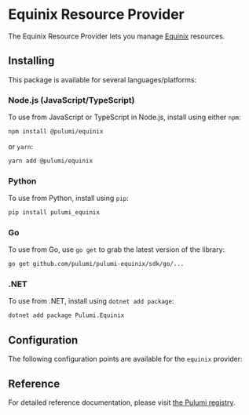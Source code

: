 # Equinix Resource Provider

The Equinix Resource Provider lets you manage [Equinix](http://equinix.com) resources.

## Installing

This package is available for several languages/platforms:

### Node.js (JavaScript/TypeScript)

To use from JavaScript or TypeScript in Node.js, install using either `npm`:

```bash
npm install @pulumi/equinix
```

or `yarn`:

```bash
yarn add @pulumi/equinix
```

### Python

To use from Python, install using `pip`:

```bash
pip install pulumi_equinix
```

### Go

To use from Go, use `go get` to grab the latest version of the library:

```bash
go get github.com/pulumi/pulumi-equinix/sdk/go/...
```

### .NET

To use from .NET, install using `dotnet add package`:

```bash
dotnet add package Pulumi.Equinix
```

## Configuration

The following configuration points are available for the `equinix` provider:

<!-- - `foo:apiKey` (environment: `FOO_API_KEY`) - the API key for `foo`
- `foo:region` (environment: `FOO_REGION`) - the region in which to deploy resources -->

## Reference

For detailed reference documentation, please visit [the Pulumi registry](https://www.pulumi.com/registry/packages/equinix/api-docs/).
